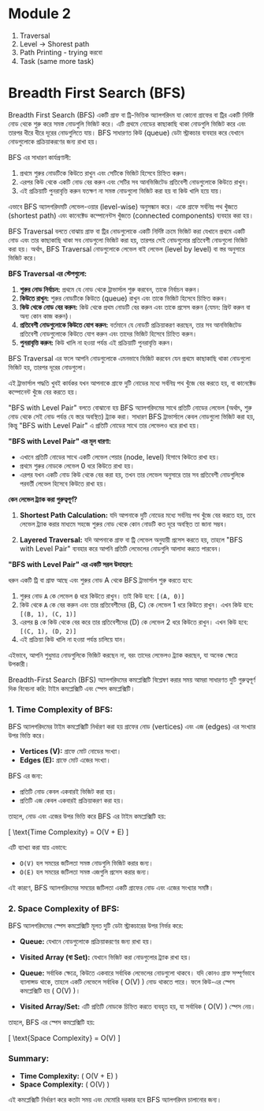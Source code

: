 # Module 2

1. Traversal
2. Level -> Shorest path
3. Path Printing - trying করবো
4. Task (same more task)

# Breadth First Search (BFS)

Breadth First Search (BFS) একটি গ্রাফ বা ট্রি-ভিত্তিক অ্যালগরিদম যা কোনো গ্রাফের বা ট্রির একটি নির্দিষ্ট নোড থেকে শুরু করে সমস্ত নোডগুলি ভিজিট করে। এটি প্রথমে নোডের কাছাকাছি থাকা নোডগুলি ভিজিট করে এবং তারপর ধীরে ধীরে দূরের নোডগুলিতে যায়। BFS সাধারণত কিউ (queue) ডেটা স্ট্রাকচার ব্যবহার করে যেখানে নোডগুলোকে প্রক্রিয়াকরণের জন্য রাখা হয়।

BFS এর সাধারণ কার্যপ্রণালী:

1. প্রথমে শুরুর নোডটিকে কিউতে রাখুন এবং সেটিকে ভিজিট হিসেবে চিহ্নিত করুন।
2. এরপর কিউ থেকে একটি নোড বের করুন এবং সেটির সব আনভিজিটেড প্রতিবেশী নোডগুলোকে কিউতে রাখুন।
3. এই প্রক্রিয়াটি পুনরাবৃত্তি করুন যতক্ষণ না সমস্ত নোডগুলো ভিজিট করা হয় বা কিউ খালি হয়ে যায়।

এভাবে BFS অ্যালগরিদমটি লেভেল-ওয়ার (level-wise) অনুসন্ধান করে। একে গ্রাফে সর্বনিম্ন পথ খুঁজতে (shortest path) এবং কানেক্টেড কম্পোনেন্টস খুঁজতে (connected components) ব্যবহার করা হয়।

BFS Traversal বলতে বোঝায় গ্রাফ বা ট্রির নোডগুলোকে একটি নির্দিষ্ট ক্রমে ভিজিট করা যেখানে প্রথমে একটি নোড এবং তার কাছাকাছি থাকা সব নোডগুলো ভিজিট করা হয়, তারপর সেই নোডগুলোর প্রতিবেশী নোডগুলো ভিজিট করা হয়। অর্থাৎ, BFS Traversal নোডগুলোকে লেভেল বাই লেভেল (level by level) বা স্তর অনুসারে ভিজিট করে।

**BFS Traversal এর স্টেপগুলো:**

1. **শুরুর নোড নির্বাচন:** প্রথমে যে নোড থেকে ট্রাভার্সাল শুরু করবেন, তাকে নির্বাচন করুন।
2. **কিউতে রাখুন:** শুরুর নোডটিকে কিউতে (queue) রাখুন এবং তাকে ভিজিট হিসেবে চিহ্নিত করুন।
3. **কিউ থেকে নোড বের করুন:** কিউ থেকে প্রথম নোডটি বের করুন এবং তাকে প্রসেস করুন (যেমন: প্রিন্ট করুন বা অন্য কোন কাজ করুন)।
4. **প্রতিবেশী নোডগুলোকে কিউতে যোগ করুন:** বর্তমানে যে নোডটি প্রক্রিয়াকরণ করছেন, তার সব আনভিজিটেড প্রতিবেশী নোডগুলোকে কিউতে যোগ করুন এবং তাদের ভিজিট হিসেবে চিহ্নিত করুন।
5. **পুনরাবৃত্তি করুন:** কিউ খালি না হওয়া পর্যন্ত এই প্রক্রিয়াটি পুনরাবৃত্তি করুন।

BFS Traversal এর ফলে আপনি নোডগুলোকে এমনভাবে ভিজিট করবেন যেন প্রথমে কাছাকাছি থাকা নোডগুলো ভিজিট হয়, তারপর দূরের নোডগুলো।

এই ট্রাভার্সাল পদ্ধতি খুবই কার্যকর যখন আপনাকে গ্রাফে দুটি নোডের মধ্যে সর্বনিম্ন পথ খুঁজে বের করতে হয়, বা কানেক্টেড কম্পোনেন্ট খুঁজে বের করতে হয়।

"BFS with Level Pair" বলতে বোঝানো হয় BFS অ্যালগরিদমের সাথে প্রতিটি নোডের লেভেল (অর্থাৎ, শুরু নোড থেকে সেই নোড পর্যন্ত যে স্তরে অবস্থিত) ট্র্যাক করা। সাধারণ BFS ট্রাভার্সালে কেবল নোডগুলো ভিজিট করা হয়, কিন্তু "BFS with Level Pair" এ প্রতিটি নোডের সাথে তার লেভেলও ধরে রাখা হয়।

**"BFS with Level Pair" এর মূল ধারণা:**

- এখানে প্রতিটি নোডের সাথে একটি লেভেল পেয়ার (node, level) হিসাবে কিউতে রাখা হয়।
- প্রথমে শুরুর নোডকে লেভেল 0 ধরে কিউতে রাখা হয়।
- এরপর যখন একটি নোড কিউ থেকে বের করা হয়, তখন তার লেভেল অনুসারে তার সব প্রতিবেশী নোডগুলিকে পরবর্তী লেভেল হিসেবে কিউতে রাখা হয়।

**কেন লেভেল ট্র্যাক করা গুরুত্বপূর্ণ?**

1. **Shortest Path Calculation:** যদি আপনাকে দুটি নোডের মধ্যে সর্বনিম্ন পথ খুঁজে বের করতে হয়, তবে লেভেল ট্র্যাক করার মাধ্যমে সহজে শুরুর নোড থেকে কোন নোডটি কত দূরে অবস্থিত তা জানা সম্ভব।

2. **Layered Traversal:** যদি আপনাকে গ্রাফ বা ট্রি লেভেল অনুযায়ী প্রসেস করতে হয়, তাহলে "BFS with Level Pair" ব্যবহার করে আপনি প্রতিটি লেভেলের নোডগুলি আলাদা করতে পারবেন।

**"BFS with Level Pair" এর একটি সরল উদাহরণ:**

ধরুন একটি ট্রি বা গ্রাফ আছে এবং শুরুর নোড A থেকে BFS ট্রাভার্সাল শুরু করতে হবে:

1. শুরুর নোড `A` কে লেভেল `0` ধরে কিউতে রাখুন। তাই কিউ হবে: `[(A, 0)]`
2. কিউ থেকে `A` কে বের করুন এবং তার প্রতিবেশীদের (B, C) কে লেভেল 1 ধরে কিউতে রাখুন। এখন কিউ হবে: `[(B, 1), (C, 1)]`
3. এরপর `B` কে কিউ থেকে বের করে তার প্রতিবেশীদের (D) কে লেভেল 2 ধরে কিউতে রাখুন। এখন কিউ হবে: `[(C, 1), (D, 2)]`
4. এই প্রক্রিয়া কিউ খালি না হওয়া পর্যন্ত চালিয়ে যান।

এইভাবে, আপনি শুধুমাত্র নোডগুলিকে ভিজিট করছেন না, বরং তাদের লেভেলও ট্র্যাক করছেন, যা অনেক ক্ষেত্রে উপকারী।

Breadth-First Search (BFS) অ্যালগরিদমের কমপ্লেক্সিটি বিশ্লেষণ করার সময় আমরা সাধারণত দুটি গুরুত্বপূর্ণ দিক বিবেচনা করি: টাইম কমপ্লেক্সিটি এবং স্পেস কমপ্লেক্সিটি।

### 1. **Time Complexity of BFS:**

BFS অ্যালগরিদমের টাইম কমপ্লেক্সিটি নির্ধারণ করা হয় গ্রাফের নোড (vertices) এবং এজ (edges) এর সংখ্যার উপর ভিত্তি করে।

- **Vertices (V):** গ্রাফে মোট নোডের সংখ্যা।
- **Edges (E):** গ্রাফে মোট এজের সংখ্যা।

BFS এর জন্য:

- প্রতিটি নোড কেবল একবারই ভিজিট করা হয়।
- প্রতিটি এজ কেবল একবারই প্রক্রিয়াকরণ করা হয়।

তাহলে, নোড এবং এজের উপর ভিত্তি করে BFS এর টাইম কমপ্লেক্সিটি হয়:

\[ \text{Time Complexity} = O(V + E) \]

এটি ব্যাখ্যা করা যায় এভাবে:

- `O(V)` হল সময়ের জটিলতা সমস্ত নোডগুলি ভিজিট করার জন্য।
- `O(E)` হল সময়ের জটিলতা সমস্ত এজগুলি প্রসেস করার জন্য।

এই কারণে, BFS অ্যালগরিদমের সময়ের জটিলতা একটি গ্রাফের নোড এবং এজের সংখ্যার সমষ্টি।

### 2. **Space Complexity of BFS:**

BFS অ্যালগরিদমের স্পেস কমপ্লেক্সিটি মূলত দুটি ডেটা স্ট্রাকচারের উপর নির্ভর করে:

- **Queue:** যেখানে নোডগুলোকে প্রক্রিয়াকরণের জন্য রাখা হয়।
- **Visited Array (বা Set):** যেখানে ভিজিট করা নোডগুলোর ট্র্যাক রাখা হয়।

- **Queue:** সর্বাধিক ক্ষেত্রে, কিউতে একবারে সর্বাধিক লেভেলের নোডগুলো থাকবে। যদি কোনও গ্রাফ সম্পূর্ণভাবে ব্যালান্সড থাকে, তাহলে একটি লেভেলে সর্বাধিক \( O(V) \) নোড থাকতে পারে। ফলে কিউ-এর স্পেস কমপ্লেক্সিটি হয় \( O(V) \)।
- **Visited Array/Set:** এটি প্রতিটি নোডকে চিহ্নিত করতে ব্যবহৃত হয়, যা সর্বাধিক \( O(V) \) স্পেস নেয়।

তাহলে, BFS এর স্পেস কমপ্লেক্সিটি হয়:

\[ \text{Space Complexity} = O(V) \]

### **Summary:**

- **Time Complexity:** \( O(V + E) \)
- **Space Complexity:** \( O(V) \)

এই কমপ্লেক্সিটি নির্ধারণ করে কতটা সময় এবং মেমোরি দরকার হবে BFS অ্যালগরিদম চালানোর জন্য।
